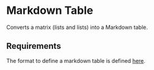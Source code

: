 # Markdown Table

Converts a matrix (lists and lists) into a Markdown table.

## Requirements

The format to define a markdown table is defined 
[here](https://www.markdownguide.org/extended-syntax/#tables). 